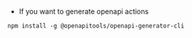 - If you want to generate openapi actions

```
npm install -g @openapitools/openapi-generator-cli
```
